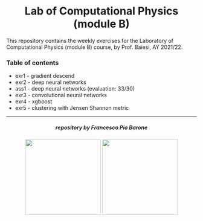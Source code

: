 <h1 align="center"> Lab of Computational Physics (module B) </h1>

This repository contains the weekly exercises for the Laboratory of Computational Physics (module B) course, by Prof. Baiesi, AY 2021/22.

### Table of contents

- exr1 - gradient descend
- exr2 - deep neural networks
- ass1 - deep neural networks (evaluation: 33/30)
- exr3 - convolutional neural networks
- exr4 - xgboost
- exr5 - clustering with Jensen Shannon metric

***

<h5 align="center">repository by Francesco Pio Barone</h5>

<p align="center">
  <img src="https://www.unipd.it/sites/unipd.it/themes/unipd_2017/logo-print.png" alt="" height="200"/>
  <img src="http://physicsofdata.dfa.unipd.it/fileadmin/Immagini/Pagine/Logo-DFA.png" alt="" height="200"/>
</p>
